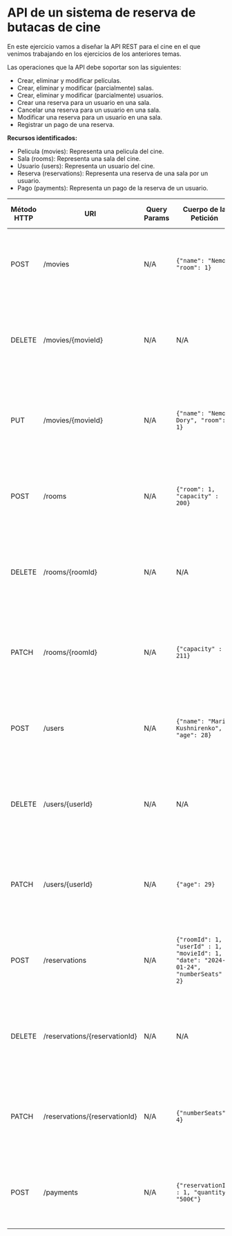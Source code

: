 # API de un sistema de reserva de butacas de cine

En este ejercicio vamos a diseñar la API REST para el cine en el que venimos trabajando en los ejercicios de los anteriores temas.

Las operaciones que la API debe soportar son las siguientes:
- Crear, eliminar y modificar películas.
- Crear, eliminar y modificar (parcialmente) salas.
- Crear, eliminar y modificar (parcialmente) usuarios.
- Crear una reserva para un usuario en una sala.
- Cancelar una reserva para un usuario en una sala.
- Modificar una reserva para un usuario en una sala.
- Registrar un pago de una reserva.

**Recursos identificados:**
- Pelicula (movies): Representa una pelicula del cine.
- Sala (rooms): Representa una sala del cine.
- Usuario (users): Representa un usuario del cine.
- Reserva (reservations): Representa una reserva de una sala por un usuario.
- Pago (payments): Representa un pago de la reserva de un usuario.

| Método HTTP | URI                           | Query Params | Cuerpo de la Petición                                                                | Cuerpo de la Respuesta                                                                                   | Códigos de Respuesta                                                         |
|-------------|-------------------------------|--------------|--------------------------------------------------------------------------------------|----------------------------------------------------------------------------------------------------------|------------------------------------------------------------------------------|
| POST        | /movies                       | N/A          | `{"name": "Nemo", "room": 1}`                                                        | `{"moovieId": 1, "name": "Nemo", "room": 1}`                                                             | 201 Created<br/>400 Bad Request<br/>500 Internal Server Error                |
| DELETE      | /movies/{movieId}             | N/A          | N/A                                                                                  | `{"message": "Movie Deleted"}`                                                                           | 200 OK<br/>404 Not Found<br/>400 Bad Request<br/>500 Internal Server Error   |
| PUT         | /movies/{movieId}             | N/A          | `{"name": "Nemo y Dory", "room": 1}`                                                 | `{"moovieId": 1, "name": "Nemo y Dory", "room": 1}`                                                      | 200 OK<br/>404 Not Found<br/>400 Bad Request<br/>500 Internal Server Error   |
| POST        | /rooms                        | N/A          | `{"room": 1, "capacity" : 200}`                                                      | `{"roomId": 1, "room": 1, "capacity": 200}`                                                              | 201 Created<br/>400 Bad Request<br/>500 Internal Server Error                |
| DELETE      | /rooms/{roomId}               | N/A          | N/A                                                                                  | `{"message": "Room Deleted"}`                                                                            | 200 OK<br/>400 Bad Request<br/>404 Not Found<br/>500 Internal Server Error   |
| PATCH       | /rooms/{roomId}               | N/A          | `{"capacity" : 211}`                                                                 | `{"roomId": 1, "room": 1, "capacity": 211}`                                                              | 200 OK<br/>400 Bad Request<br/>404 Not Found<br/>500 Internal Server Error   |
| POST        | /users                        | N/A          | `{"name": "Mariya Kushnirenko", "age": 28}`                                          | `{"userId": 1, "name": "Mariya Kushnirenko", "age": 28}`                                                 | 201 Created<br/>400 Bad Request<br/>500 Internal Server Error                |
| DELETE      | /users/{userId}               | N/A          | N/A                                                                                  | `{"message": "User Deleted"}`                                                                            | 200 OK<br/>400 Bad Request<br/>404 Not Found<br/>500 Internal Server Error   |
| PATCH       | /users/{userId}               | N/A          | `{"age": 29}`                                                                        | `{"userId": 1, "name": "Mariya Kushnirenko", "age": 29}`                                                 | 200 OK<br/>400 Bad Request<br/>404 Not Found<br/>500 Internal Server Error   |
| POST        | /reservations                 | N/A          | `{"roomId": 1, "userId" : 1, "movieId": 1, "date": "2024-01-24", "numberSeats" : 2}` | `{"reservationId": 1, "roomId": 1, "userId" : 1, "movieId": 1, "date": "2024-01-24", "numberSeats" : 2}` | 201 Created<br/>400 Bad Request<br/>500 Internal Server Error                |
| DELETE      | /reservations/{reservationId} | N/A          | N/A                                                                                  | `{"message": "Reservation Deleted"}`                                                                     | 200 OK<br/>404 Not Found<br/>400 Bad Request<br/>500 Internal Server Error   |
| PATCH       | /reservations/{reservationId} | N/A          | `{"numberSeats" : 4}`                                                                | `{"reservationId": 1, "roomId": 1, "userId" : 1, "movieId": 1, "date": "2024-01-24", "numberSeats" : 4}` | 200 OK<br/>404 Not Found<br/>400 Bad Request<br/>500 Internal Server Error   |
| POST        | /payments                     | N/A          | `{"reservationId" : 1, "quantity": "500€"}`                                          | `{"paymentId": 1, "reservationId": 1, "quantity": "500€"}`                                               | 201 Created<br/>400 Bad Request<br/>500 Internal Server Error                |